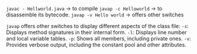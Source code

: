 `javac - Hellworld.java`         → to compile
`javap -c Helloworld`           → to disassemble its bytecode.
`javap -v Hello world`          → offers other switches  

`javap` offers other switches to display different aspects of the class file:
`-s`: Displays method signatures in their internal form.
`-l`: Displays line number and local variable tables.
`-p`: Shows all members, including private ones.
`-v`: Provides verbose output, including the constant pool and other attributes.